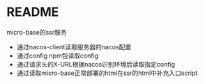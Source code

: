 # README

micro-base的ssr服务

- 通过nacos-client读取服务器的nacos配置
- 通过config npm包读取config
- 通过请求头的X-URL根据nacos识别环境后读取指定config
- 通过读取micro-base正常部署的html在ssr的html中补充入口script
